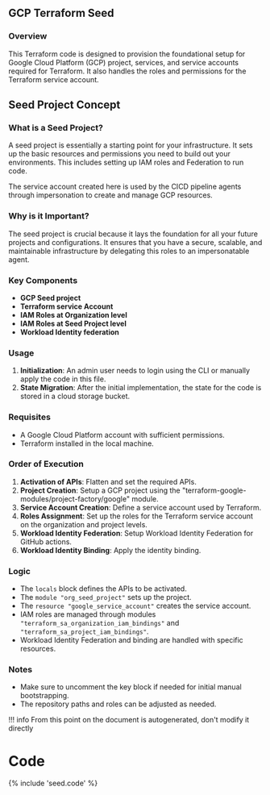 ## GCP Terraform Seed

### Overview

This Terraform code is designed to provision the foundational setup for Google Cloud Platform (GCP) project, services, and service accounts required for Terraform. It also handles the roles and permissions for the Terraform service account.


## Seed Project Concept

### What is a Seed Project?
A seed project is essentially a starting point for your infrastructure. It sets up the basic resources and permissions you need to build out your environments. This includes setting up IAM roles and Federation to run code.

The service account created here is used by the CICD pipeline agents through impersonation to create and manage GCP resources.

### Why is it Important?
The seed project is crucial because it lays the foundation for all your future projects and configurations. It ensures that you have a secure, scalable, and maintainable infrastructure by delegating this roles to an impersonatable agent.

### Key Components
- **GCP Seed project**
- **Terraform service Account**
- **IAM Roles at Organization level**
- **IAM Roles at Seed Project level**
- **Workload Identity federation**
 
### Usage

1. **Initialization**: An admin user needs to login using the CLI or manually apply the code in this file.
2. **State Migration**: After the initial implementation, the state for the code is stored in a cloud storage bucket.

### Requisites

- A Google Cloud Platform account with sufficient permissions.
- Terraform installed in the local machine.

### Order of Execution

1. **Activation of APIs**: Flatten and set the required APIs.
2. **Project Creation**: Setup a GCP project using the "terraform-google-modules/project-factory/google" module.
3. **Service Account Creation**: Define a service account used by Terraform.
4. **Roles Assignment**: Set up the roles for the Terraform service account on the organization and project levels.
5. **Workload Identity Federation**: Setup Workload Identity Federation for GitHub actions.
6. **Workload Identity Binding**: Apply the identity binding.

### Logic

- The `locals` block defines the APIs to be activated.
- The `module "org_seed_project"` sets up the project.
- The `resource "google_service_account"` creates the service account.
- IAM roles are managed through modules `"terraform_sa_organization_iam_bindings"` and `"terraform_sa_project_iam_bindings"`.
- Workload Identity Federation and binding are handled with specific resources.

### Notes

- Make sure to uncomment the key block if needed for initial manual bootstrapping.
- The repository paths and roles can be adjusted as needed.

!!! info
    From this point on the document is autogenerated, don't modify it directly
    
# Code

{% include 'seed.code' %}
